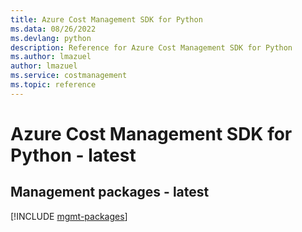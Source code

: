 ```yaml
---
title: Azure Cost Management SDK for Python
ms.data: 08/26/2022
ms.devlang: python
description: Reference for Azure Cost Management SDK for Python
ms.author: lmazuel
author: lmazuel
ms.service: costmanagement
ms.topic: reference
---
```

# Azure Cost Management SDK for Python - latest

## Management packages - latest
[!INCLUDE [mgmt-packages](cost-management-mgmt-index.md)]
